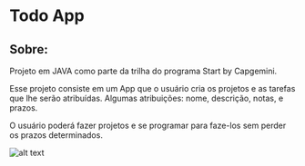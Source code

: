 # Todo App


## Sobre: 
Projeto em JAVA como parte da trilha do programa Start by Capgemini.

Esse projeto consiste em um App que o usuário cria os projetos e as tarefas que lhe serão atribuídas. 
Algumas atribuições: nome, descrição, notas, e prazos.

O usuário poderá fazer projetos e se programar para faze-los sem perder os prazos determinados.



![alt text](https://cdn.1min30.com/wp-content/uploads/2018/06/logo-Capgemini-1.jpg) 
